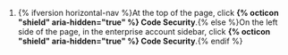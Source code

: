 1. {% ifversion horizontal-nav %}At the top of the page, click **{% octicon "shield" aria-hidden="true" %} Code Security**.{% else %}On the left side of the page, in the enterprise account sidebar, click **{% octicon "shield" aria-hidden="true" %} Code Security**.{% endif %}

